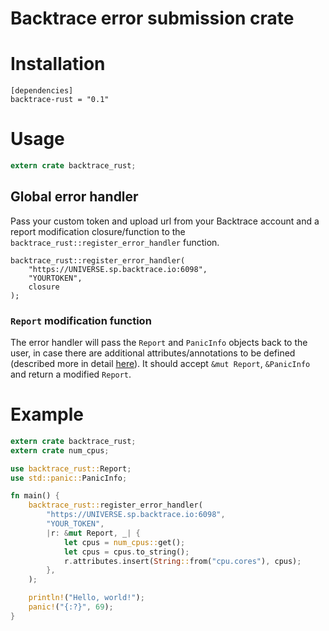 # Backtrace error submission crate

# Installation
```
[dependencies]
backtrace-rust = "0.1"
```

# Usage

```rust
extern crate backtrace_rust;
```

## Global error handler

Pass your custom token and upload url from your Backtrace account and a report
modification closure/function to the `backtrace_rust::register_error_handler`
function.

```
backtrace_rust::register_error_handler(
    "https://UNIVERSE.sp.backtrace.io:6098",
    "YOURTOKEN",
    closure
);

```

### `Report` modification function
The error handler will pass the `Report` and `PanicInfo` objects back to the
user, in case there are additional attributes/annotations to be defined
(described more in detail [here][1]). It should accept `&mut Report`,
`&PanicInfo` and return a modified `Report`.

# Example

```rust
extern crate backtrace_rust;
extern crate num_cpus;

use backtrace_rust::Report;
use std::panic::PanicInfo;

fn main() {
    backtrace_rust::register_error_handler(
        "https://UNIVERSE.sp.backtrace.io:6098",
        "YOUR_TOKEN",
        |r: &mut Report, _| {
            let cpus = num_cpus::get();
            let cpus = cpus.to_string();
            r.attributes.insert(String::from("cpu.cores"), cpus);
        },
    );

    println!("Hello, world!");
    panic!("{:?}", 69);
}

```

[1]: https://api.backtrace.io/#tag/submit-crash